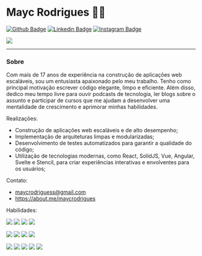 # Mayc Rodrigues :man_technologist:

[![Github Badge](https://img.shields.io/badge/-Github-000?style=flat-square&logo=Github&logoColor=white&link=https://github.com/maycrodrigues)](https://github.com/maycrodrigues) 
[![Linkedin Badge](https://img.shields.io/badge/-LinkedIn-blue?style=flat-square&logo=Linkedin&logoColor=white&link=https://www.linkedin.com/in/maycrodrigues/)](https://www.linkedin.com/in/maycrodrigues/) 
[![Instagram Badge](https://img.shields.io/badge/-Instagram-red?style=flat-square&logo=Instagram&logoColor=white&link=https://www.instagram.com/maycrodrigues/)](https://www.instagram.com/maycrodrigues/) 

<a href="https://github.com/maycrodrigues/maycrodrigues">
  <img align="center" src="https://github-readme-stats.vercel.app/api?username=maycrodrigues&show_icons=true&line_height=27&count_private=true&title_color=ffffff&text_color=c9cacc&icon_color=9400D3&bg_color=1d1f21&hide=contribs,issues,prs"/>
</a>

---

### Sobre

Com mais de 17 anos de experiência na construção de aplicações web escaláveis, sou um entusiasta apaixonado pelo meu trabalho. Tenho como principal motivação escrever código elegante, limpo e eficiente. Além disso, dedico meu tempo livre para ouvir podcasts de tecnologia, ler blogs sobre o assunto e participar de cursos que me ajudam a desenvolver uma mentalidade de crescimento e aprimorar minhas habilidades.

Realizações:

- Construção de aplicações web escaláveis e de alto desempenho;
- Implementação de arquiteturas limpas e modularizadas;
- Desenvolvimento de testes automatizados para garantir a qualidade do código;
- Utilização de tecnologias modernas, como React, SolidJS, Vue, Angular, Svelte e Stencil, para criar experiências interativas e envolventes para os usuários;

Contato:

- maycrodriguess@gmail.com
- https://about.me/maycrodrigues

Habilidades:

![](https://img.shields.io/badge/S.O.L.I.D-✓-green?style=flat)
![](https://img.shields.io/badge/Clean_Architecture-✓-green?style=flat)
![](https://img.shields.io/badge/Clean_Code-✓-green?style=flat)
![](https://img.shields.io/badge/TDD-✓-green?style=flat)

![](https://img.shields.io/badge/Remix-✓-green?style=flat)
![](https://img.shields.io/badge/NodeJS-✓-green?style=flat)
![](https://img.shields.io/badge/TypeScript-✓-green?style=flat)
![](https://img.shields.io/badge/JavaScript-✓-green?style=flat)

![](https://img.shields.io/badge/React-✓-green?style=flat)
![](https://img.shields.io/badge/Angular-✓-green?style=flat)
![](https://img.shields.io/badge/VueJS-✓-green?style=flat)
![](https://img.shields.io/badge/Svelte-✓-green?style=flat)
![](https://img.shields.io/badge/Stencil-✓-green?style=flat)


